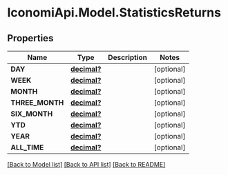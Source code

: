 # IconomiApi.Model.StatisticsReturns
## Properties

Name | Type | Description | Notes
------------ | ------------- | ------------- | -------------
**DAY** | [**decimal?**](BigDecimal.md) |  | [optional] 
**WEEK** | [**decimal?**](BigDecimal.md) |  | [optional] 
**MONTH** | [**decimal?**](BigDecimal.md) |  | [optional] 
**THREE_MONTH** | [**decimal?**](BigDecimal.md) |  | [optional] 
**SIX_MONTH** | [**decimal?**](BigDecimal.md) |  | [optional] 
**YTD** | [**decimal?**](BigDecimal.md) |  | [optional] 
**YEAR** | [**decimal?**](BigDecimal.md) |  | [optional] 
**ALL_TIME** | [**decimal?**](BigDecimal.md) |  | [optional] 

[[Back to Model list]](../README.md#documentation-for-models) [[Back to API list]](../README.md#documentation-for-api-endpoints) [[Back to README]](../README.md)

